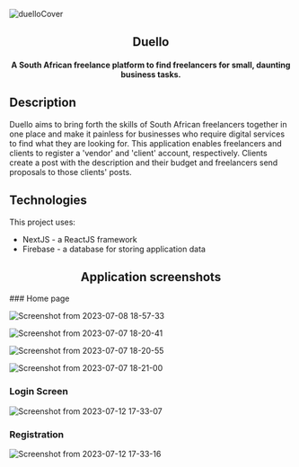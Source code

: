 ![duelloCover](https://github.com/ErrolNtetha/lancing-client/assets/42877124/f6419a4f-6b4d-4bb5-976b-61775b9cc407)

<h2 align="center"> Duello </h2>
<h4 align="center"> A South African freelance platform to find freelancers for small, daunting business tasks. </h4>

## Description
Duello aims to bring forth the skills of South African freelancers together in one place and make it painless for businesses who require digital services to find what they are looking for. This application enables freelancers and clients to register a 'vendor' and 'client' account, respectively. Clients create a post with the description and their budget and freelancers send proposals to those clients' posts.

## Technologies
This project uses:
* NextJS - a ReactJS framework
* Firebase - a database for storing application data

<h2 align="center"> Application screenshots </h2>
### Home page

![Screenshot from 2023-07-08 18-57-33](https://github.com/ErrolNtetha/lancing-client/assets/42877124/01cc5a9c-796a-4eb4-ae68-81767951ba22)

![Screenshot from 2023-07-07 18-20-41](https://github.com/ErrolNtetha/lancing-client/assets/42877124/89703832-1457-47b5-bc59-bcbe368662f9)


![Screenshot from 2023-07-07 18-20-55](https://github.com/ErrolNtetha/lancing-client/assets/42877124/c1825e03-f3ec-42be-9635-0161fcf39608)


![Screenshot from 2023-07-07 18-21-00](https://github.com/ErrolNtetha/lancing-client/assets/42877124/080c4e34-e374-4aa1-94a5-b0c200d976fc)


### Login Screen
![Screenshot from 2023-07-12 17-33-07](https://github.com/ErrolNtetha/lancing-client/assets/42877124/de931c71-d6d7-4d9c-86b3-1b0450c507a8)

### Registration
![Screenshot from 2023-07-12 17-33-16](https://github.com/ErrolNtetha/lancing-client/assets/42877124/f7a8d55e-f3d2-4168-b023-bb72fd387cca)


